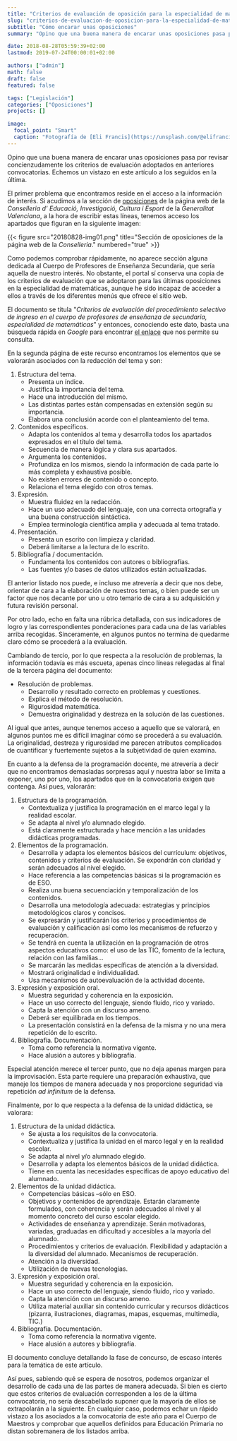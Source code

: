 ```yaml
---
title: "Criterios de evaluación de oposición para la especialidad de matemáticas"
slug: "criterios-de-evaluacion-de-oposicion-para-la-especialidad-de-matematicas"
subtitle: "Cómo encarar unas oposiciones"
summary: "Opino que una buena manera de encarar unas oposiciones pasa por revisar concienzudamente los criterios de evaluación adoptados en anteriores convocatorias. Echemos un vistazo en este artículo a los seguidos en la última."

date: 2018-08-28T05:59:39+02:00
lastmod: 2019-07-24T00:00:01+02:00

authors: ["admin"]
math: false
draft: false
featured: false

tags: ["Legislación"]
categories: ["Oposiciones"]
projects: []

image:
  focal_point: "Smart"
  caption: "Fotografía de [Eli Francis](https://unsplash.com/@elifrancis), disponible en [Unsplash](https://unsplash.com/photos/_M-DrbiNFa4)."
---
```


Opino que una buena manera de encarar unas oposiciones pasa por revisar concienzudamente los criterios de evaluación adoptados en anteriores convocatorias. Echemos un vistazo en este artículo a los seguidos en la última.
<!--more-->

El primer problema que encontramos reside en el acceso a la información de interés. Si acudimos a la sección de [oposiciones](http://www.ceice.gva.es/es/web/rrhh-educacion/oposiciones) de la página web de la *Conselleria d' Educació, Investigació, Cultura i Esport* de la *Generalitat Valenciana*, a la hora de escribir estas líneas, tenemos acceso los apartados que figuran en la siguiente imagen:

{{< figure src="20180828-img01.png" title="Sección de oposiciones de la página web de la *Conselleria*." numbered="true" >}}

Como podemos comprobar rápidamente, no aparece sección alguna dedicada al Cuerpo de Profesores de Enseñanza Secundaria, que sería aquella de nuestro interés. No obstante, el portal sí conserva una copia de los criterios de evaluación que se adoptaron para las últimas oposiciones en la especialidad de matemáticas, aunque he sido incapaz de acceder a ellos a través de los diferentes menús que ofrece el sitio web.

El documento se titula "*Criterios de evaluación del procedimiento selectivo de ingreso en el cuerpo de profesores de enseñanza de secundaria, especialidad de matemáticas*" y entonces, conociendo este dato, basta una búsqueda rápida en *Google* para encontrar [el enlace](http://www.ceice.gva.es/documents/162909733/163272656/sec_ing_cri_206.pdf/c375ea04-4e6f-4b2f-8d5f-9117de6d434b) que nos permite su consulta.

En la segunda página de este recurso encontramos los elementos que se valorarán asociados con la redacción del tema y son:

1. Estructura del tema.
    - Presenta un índice.
    - Justifica la importancia del tema.
    - Hace una introducción del mismo.
    - Las distintas partes están compensadas en extensión según su importancia.
    - Elabora una conclusión acorde con el planteamiento del tema.
2. Contenidos específicos.
    - Adapta los contenidos al tema y desarrolla todos los apartados expresados en el título del tema.
    - Secuencia de manera lógica y clara sus apartados.
    - Argumenta los contenidos.
    - Profundiza en los mismos, siendo la información de cada parte lo más completa y exhaustiva posible.
    - No existen errores de contenido o concepto.
    - Relaciona el tema elegido con otros temas.
3. Expresión.
    - Muestra fluidez en la redacción.
    - Hace un uso adecuado del lenguaje, con una correcta ortografía y una buena construcción sintáctica.
    - Emplea terminología científica amplia y adecuada al tema tratado.
4. Presentación.
    - Presenta un escrito con limpieza y claridad.
    - Deberá limitarse a la lectura de lo escrito.
5. Bibliografía / documentación. 
    - Fundamenta los contenidos con autores o bibliografías.
    - Las fuentes y/o bases de datos utilizados están actualizadas.

El anterior listado nos puede, e incluso me atrevería a decir que nos debe, orientar de cara a la elaboración de nuestros temas, o bien puede ser un factor que nos decante por uno u otro temario de cara a su adquisición y futura revisión personal.

Por otro lado, echo en falta una rúbrica detallada, con sus indicadores de logro y las correspondientes ponderaciones para cada una de las variables arriba recogidas. Sinceramente, en algunos puntos no termina de quedarme claro cómo se procederá a la evaluación.

Cambiando de tercio, por lo que respecta a la resolución de problemas, la información todavía es más escueta, apenas cinco líneas relegadas al final de la tercera página del documento:

- Resolución de problemas.
    - Desarrollo y resultado correcto en problemas y cuestiones.
    - Explica el método de resolución.
    - Rigurosidad matemática.
    - Demuestra originalidad y destreza en la solución de las cuestiones.

Al igual que antes, aunque tenemos acceso a aquello que se valorará, en algunos puntos me es difícil imaginar cómo se procederá a su evaluación. La originalidad, destreza y rigurosidad me parecen atributos complicados de cuantificar y fuertemente sujetos a la subjetividad de quien examina.

En cuanto a la defensa de la programación docente, me atrevería a decir que no encontramos demasiadas sorpresas aquí y nuestra labor se limita a exponer, uno por uno, los apartados que en la convocatoria exigen que contenga. Así pues, valorarán:

1. Estructura de la programación.
    - Contextualiza y justifica la programación en el marco legal y la realidad escolar.
    - Se adapta al nivel y/o alumnado elegido.
    - Está claramente estructurada y hace mención a las unidades didácticas
programadas.
2. Elementos de la programación.
    - Desarrolla y adapta los elementos básicos del currículum: objetivos, contenidos y criterios de evaluación. Se expondrán con claridad y serán adecuados al nivel elegido.
    - Hace referencia a las competencias básicas si la programación es de ESO.
    - Realiza una buena secuenciación y temporalización de los contenidos.
    - Desarrolla una metodología adecuada: estrategias y principios metodológicos claros y concisos.
    - Se expresarán y justificarán los criterios y procedimientos de evaluación y calificación así como los mecanismos de refuerzo y recuperación.
    - Se tendrá en cuenta la utilización en la programación de otros aspectos educativos como: el uso de las TIC, fomento de la lectura, relación con las familias...
    - Se marcarán las medidas específicas de atención a la diversidad.
    - Mostrará originalidad e individualidad.
    - Usa mecanismos de autoevaluación de la actividad docente.
3. Expresión y exposición oral.
    - Muestra seguridad y coherencia en la exposición.
    - Hace un uso correcto del lenguaje, siendo fluido, rico y variado.
    - Capta la atención con un discurso ameno.
    - Deberá ser equilibrada en los tiempos.
    - La presentación consistirá en la defensa de la misma y no una mera repetición de lo escrito.
4. Bibliografía. Documentación.
    - Toma como referencia la normativa vigente.
    - Hace alusión a autores y bibliografía.

Especial atención merece el tercer punto, que no deja apenas margen para la improvisación. Esta parte requiere una preparación exhaustiva, que maneje los tiempos de manera adecuada y nos proporcione seguridad vía repetición *ad infinitum* de la defensa.

Finalmente, por lo que respecta a la defensa de la unidad didáctica, se valorara:

1. Estructura de la unidad didáctica.
    - Se ajusta a los requisitos de la convocatoria.
    - Contextualiza y justifica la unidad en el marco legal y en la realidad escolar.
    - Se adapta al nivel y/o alumnado elegido.
    - Desarrolla y adapta los elementos básicos de la unidad didáctica.
    - Tiene en cuenta las necesidades específicas de apoyo educativo del alumnado.
2. Elementos de la unidad didáctica. 
    - Competencias básicas –sólo en ESO.
    - Objetivos y contenidos de aprendizaje. Estarán claramente formulados, con coherencia y serán adecuados al nivel y al momento concreto del curso escolar elegido.
    - Actividades de enseñanza y aprendizaje. Serán motivadoras, variadas, graduadas en dificultad y accesibles a la mayoría del alumnado.
    - Procedimientos y criterios de evaluación. Flexibilidad y adaptación a la diversidad del alumnado. Mecanismos de recuperación.
    - Atención a la diversidad.
    - Utilización de nuevas tecnologías.
3. Expresión y exposición oral.
    - Muestra seguridad y coherencia en la exposición.
    - Hace un uso correcto del lenguaje, siendo fluido, rico y variado.
    - Capta la atención con un discurso ameno.
    - Utiliza material auxiliar sin contenido curricular y recursos didácticos (pizarra, ilustraciones, diagramas, mapas, esquemas, multimedia, TIC.)
4. Bibliografía. Documentación.
    - Toma como referencia la normativa vigente.
    - Hace alusión a autores y bibliografía.

El documento concluye detallando la fase de concurso, de escaso interés para la temática de este artículo.

Así pues, sabiendo qué se espera de nosotros, podemos organizar el desarrollo de cada una de las partes de manera adecuada. Si bien es cierto que estos criterios de evaluación corresponden a los de la última convocatoria, no sería descabellado suponer que la mayoría de ellos se extrapolarán a la siguiente. En cualquier caso, podemos echar un rápido vistazo a los asociados a la convocatoria de este año para el Cuerpo de Maestros y comprobar que aquellos definidos para Educación Primaria no distan sobremanera de los listados arriba.
